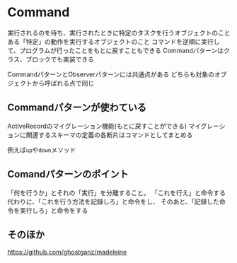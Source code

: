 # Command
実行されるのを待ち、実行されたときに特定のタスクを行うオブジェクトのこと
ある「特定」の動作を実行するオブジェクトのこと
コマンドを逆順に実行して、プログラムが行ったことをもとに戻すこともできる
Commandパターンはクラス、ブロックでも実装できる

CommandパターンとObserverパターンには共通点がある
どちらも対象のオブジェクトから呼ばれる点で同じ

## Commandパターンが使わている
ActiveRecordのマイグレーション機能(もとに戻すことができる)
マイグレーションに関連するスキーマの定義の各断片はコマンドとしてまとめる

例えば`up`や`down`メソッド

## Comandパターンのポイント
「何を行うか」とそれの「実行」を分離すること。
「これを行え」と命令する代わりに、「これを行う方法を記録しろ」と命令をし、
そのあと、「記録した命令を実行しろ」と命令をする


## そのほか
https://github.com/ghostganz/madeleine

